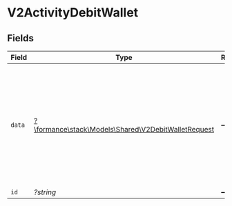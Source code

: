 # V2ActivityDebitWallet


## Fields

| Field                                                                                              | Type                                                                                               | Required                                                                                           | Description                                                                                        | Example                                                                                            |
| -------------------------------------------------------------------------------------------------- | -------------------------------------------------------------------------------------------------- | -------------------------------------------------------------------------------------------------- | -------------------------------------------------------------------------------------------------- | -------------------------------------------------------------------------------------------------- |
| `data`                                                                                             | [?\formance\stack\Models\Shared\V2DebitWalletRequest](../../Models/Shared/V2DebitWalletRequest.md) | :heavy_minus_sign:                                                                                 | N/A                                                                                                | {<br/>"amount": {<br/>"asset": "USD/2",<br/>"amount": 100<br/>},<br/>"metadata": {<br/>"key": ""<br/>},<br/>"pending": true<br/>} |
| `id`                                                                                               | *?string*                                                                                          | :heavy_minus_sign:                                                                                 | N/A                                                                                                |                                                                                                    |